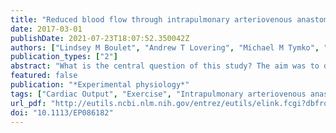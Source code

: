 ```yaml
---
title: "Reduced blood flow through intrapulmonary arteriovenous anastomoses during exercise in lowlanders acclimatizing to high altitude."
date: 2017-03-01
publishDate: 2021-07-23T18:07:52.350042Z
authors: ["Lindsey M Boulet", "Andrew T Lovering", "Michael M Tymko", "Trevor A Day", "Mike Stembridge", "Trang Anh Nguyen", "Philip N Ainslie", "Glen E Foster"]
publication_types: ["2"]
abstract: "What is the central question of this study? The aim was to determine, using the technique of agitated saline contrast echocardiography, whether exercise after 4-7 days at 5050 m would affect blood flow through intrapulmonary arteriovenous anastomoses (Q̇IPAVA) compared with exercise at sea level. What is the main finding and its importance? Despite a significant increase in both cardiac output and pulmonary pressure during exercise at high altitude, there is very little Q̇IPAVA at rest or during exercise after 4-7 days of acclimatization. Mathematical modelling suggests that bubble instability at high altitude is an unlikely explanation for the reduced Q̇IPAVA. Blood flow through intrapulmonary arteriovenous anastomoses (Q̇IPAVA) is elevated during exercise at sea level (SL) and at rest in acute normobaric hypoxia. After high altitude (HA) acclimatization, resting Q̇IPAVA is similar to that at SL, but it is unknown whether this is true during exercise at HA. We reasoned that exercise at HA (5050 m) would exacerbate Q̇IPAVA as a result of heightened pulmonary arterial pressure. Using a supine cycle ergometer, seven healthy adults free from intracardiac shunts underwent an incremental exercise test at SL [25, 50 and 75% of SL peak oxygen consumption (V̇O2 peak )] and at HA (25 and 50% of SL V̇O2 peak ). Echocardiography was used to determine cardiac output (Q̇) and pulmonary artery systolic pressure (PASP), and agitated saline contrast was used to determine Q̇IPAVA (bubble score; 0-5). The principal findings were as follows: (i) Q̇ was similar at SL rest (3.9 ± 0.47 l min(-1) ) compared with HA rest (4.5 ± 0.49 l min(-1) ; P = 0.382), but increased from rest during both SL and HA exercise (P textless 0.001); (ii) PASP increased from SL rest (19.2 ± 0.7 mmHg) to HA rest (33.7 ± 2.8 mmHg; P = 0.001) and, compared with SL, PASP was further elevated during HA exercise (P = 0.003); (iii) Q̇IPAVA was increased from SL rest (0) to HA rest (median = 1; P = 0.04) and increased from resting values during SL exercise (P textless 0.05), but was unchanged during HA exercise (P = 0.91), despite significant increases in Q̇ and PASP. Theoretical modelling of microbubble dissolution suggests that the lack of Q̇IPAVA in response to exercise at HA is unlikely to be caused by saline contrast instability."
featured: false
publication: "*Experimental physiology*"
tags: ["Cardiac Output", "Exercise", "Intrapulmonary arteriovenous anastomoses", "contrast ultrasound", "Hypoxia", "Altitude", "Blood Pressure", "Acclimatization", "Hemodynamics", "Humans", "exercise", "Adult", "Female", "Male", "Oxygen Consumption", "Arteriovenous Anastomosis", "contrast dissolution", "Echocardiography", "Exercise Test", "high altitude", "intrapulmonary arteriovenous anastomoses", "Lung", "Pulmonary Artery", "Regional Blood Flow", "Respiratory Function Tests", "Rest"]
url_pdf: "http://eutils.ncbi.nlm.nih.gov/entrez/eutils/elink.fcgi?dbfrom=pubmed&id=28370674&retmode=ref&cmd=prlinks"
doi: "10.1113/EP086182"
---
```


